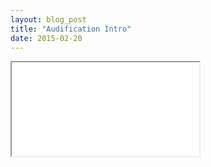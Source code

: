 ```yaml
---
layout: blog_post
title: "Audification Intro"
date: 2015-02-20
---
```


<iframe src="SnP_Audification_Only.html"></iframe>